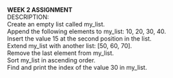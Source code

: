 **WEEK 2 ASSIGNMENT**  
DESCRIPTION:  
Create an empty list called my_list.  
Append the following elements to my_list: 10, 20, 30, 40.  
Insert the value 15 at the second position in the list.  
Extend my_list with another list: [50, 60, 70].  
Remove the last element from my_list.  
Sort my_list in ascending order.  
Find and print the index of the value 30 in my_list.

